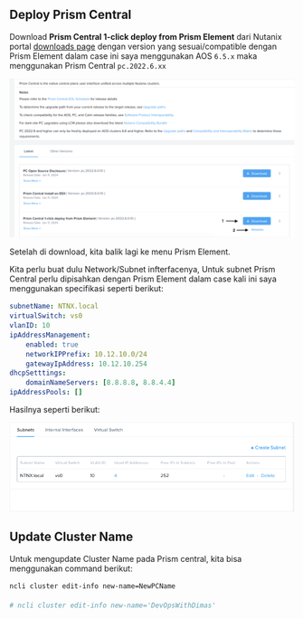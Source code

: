 ## Deploy Prism Central

Download **Prism Central 1-click deploy from Prism Element** dari Nutanix portal [downloads page](https://portal.nutanix.com/page/downloads?product=prism) dengan version yang sesuai/compatible dengan Prism Element dalam case ini saya menggunakan AOS `6.5.x` maka menggunakan Prism Central `pc.2022.6.xx`

![download](imgs/06a-prism-central/01-download.png)

Setelah di download, kita balik lagi ke menu Prism Element. 

Kita perlu buat dulu Network/Subnet infterfacenya, Untuk subnet Prism Central perlu dipisahkan dengan Prism Element dalam case kali ini saya menggunakan specifikasi seperti berikut:

```yaml
subnetName: NTNX.local
virtualSwitch: vs0
vlanID: 10
ipAddressManagement:
    enabled: true
    networkIPPrefix: 10.12.10.0/24
    gatewayIpAddress: 10.12.10.254
dhcpSetttings:
    domainNameServers: [8.8.8.8, 8.8.4.4]
ipAddressPools: []
```

Hasilnya seperti berikut:

![create-network](./imgs/06a-prism-central/02b-subnet-created-new.png)


## Update Cluster Name

Untuk mengupdate Cluster Name pada Prism central, kita bisa menggunakan command berikut:

```bash
ncli cluster edit-info new-name=NewPCName

# ncli cluster edit-info new-name='DevOpsWithDimas'
```